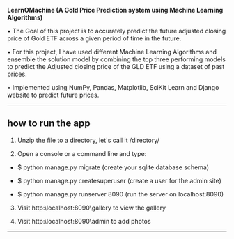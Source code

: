 <b>LearnOMachine (A Gold Price Prediction system using Machine Learning Algorithms)</b>

•	The Goal of this project is to accurately predict the future adjusted closing price of Gold ETF across a given period of time in the future.

•	For this project, I have used different Machine Learning Algorithms and ensemble the solution model by combining the top three performing models to predict the Adjusted closing price of the GLD ETF using a dataset of past prices. 

•	Implemented using NumPy, Pandas, Matplotlib, SciKit Learn and Django website to predict future prices.

<hr>

## how to run the app
1. Unzip the file to a directory, let's call it /directory/

2. Open a console or a command line and type:

* $ python manage.py migrate (create your sqlite database schema)

* $ python manage.py createsuperuser (create a user for the admin site)

* $ python manage.py runserver 8090 (run the server on localhost:8090)

3. Visit http:\\localhost:8090\gallery to view the gallery

4. Visit http:\\localhost:8090\admin to add photos

<hr>
